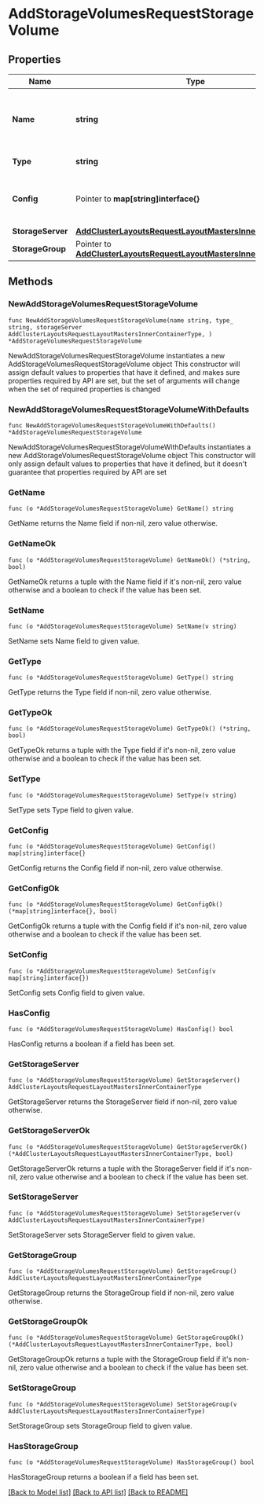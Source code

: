 # AddStorageVolumesRequestStorageVolume

## Properties

Name | Type | Description | Notes
------------ | ------------- | ------------- | -------------
**Name** | **string** | A unique name scoped to your account for the storage volume | 
**Type** | **string** | Storage Type Code or ID | 
**Config** | Pointer to **map[string]interface{}** | Configuration object with parameters that vary by &#x60;type&#x60;. | [optional] 
**StorageServer** | [**AddClusterLayoutsRequestLayoutMastersInnerContainerType**](AddClusterLayoutsRequestLayoutMastersInnerContainerType.md) |  | 
**StorageGroup** | Pointer to [**AddClusterLayoutsRequestLayoutMastersInnerContainerType**](AddClusterLayoutsRequestLayoutMastersInnerContainerType.md) |  | [optional] 

## Methods

### NewAddStorageVolumesRequestStorageVolume

`func NewAddStorageVolumesRequestStorageVolume(name string, type_ string, storageServer AddClusterLayoutsRequestLayoutMastersInnerContainerType, ) *AddStorageVolumesRequestStorageVolume`

NewAddStorageVolumesRequestStorageVolume instantiates a new AddStorageVolumesRequestStorageVolume object
This constructor will assign default values to properties that have it defined,
and makes sure properties required by API are set, but the set of arguments
will change when the set of required properties is changed

### NewAddStorageVolumesRequestStorageVolumeWithDefaults

`func NewAddStorageVolumesRequestStorageVolumeWithDefaults() *AddStorageVolumesRequestStorageVolume`

NewAddStorageVolumesRequestStorageVolumeWithDefaults instantiates a new AddStorageVolumesRequestStorageVolume object
This constructor will only assign default values to properties that have it defined,
but it doesn't guarantee that properties required by API are set

### GetName

`func (o *AddStorageVolumesRequestStorageVolume) GetName() string`

GetName returns the Name field if non-nil, zero value otherwise.

### GetNameOk

`func (o *AddStorageVolumesRequestStorageVolume) GetNameOk() (*string, bool)`

GetNameOk returns a tuple with the Name field if it's non-nil, zero value otherwise
and a boolean to check if the value has been set.

### SetName

`func (o *AddStorageVolumesRequestStorageVolume) SetName(v string)`

SetName sets Name field to given value.


### GetType

`func (o *AddStorageVolumesRequestStorageVolume) GetType() string`

GetType returns the Type field if non-nil, zero value otherwise.

### GetTypeOk

`func (o *AddStorageVolumesRequestStorageVolume) GetTypeOk() (*string, bool)`

GetTypeOk returns a tuple with the Type field if it's non-nil, zero value otherwise
and a boolean to check if the value has been set.

### SetType

`func (o *AddStorageVolumesRequestStorageVolume) SetType(v string)`

SetType sets Type field to given value.


### GetConfig

`func (o *AddStorageVolumesRequestStorageVolume) GetConfig() map[string]interface{}`

GetConfig returns the Config field if non-nil, zero value otherwise.

### GetConfigOk

`func (o *AddStorageVolumesRequestStorageVolume) GetConfigOk() (*map[string]interface{}, bool)`

GetConfigOk returns a tuple with the Config field if it's non-nil, zero value otherwise
and a boolean to check if the value has been set.

### SetConfig

`func (o *AddStorageVolumesRequestStorageVolume) SetConfig(v map[string]interface{})`

SetConfig sets Config field to given value.

### HasConfig

`func (o *AddStorageVolumesRequestStorageVolume) HasConfig() bool`

HasConfig returns a boolean if a field has been set.

### GetStorageServer

`func (o *AddStorageVolumesRequestStorageVolume) GetStorageServer() AddClusterLayoutsRequestLayoutMastersInnerContainerType`

GetStorageServer returns the StorageServer field if non-nil, zero value otherwise.

### GetStorageServerOk

`func (o *AddStorageVolumesRequestStorageVolume) GetStorageServerOk() (*AddClusterLayoutsRequestLayoutMastersInnerContainerType, bool)`

GetStorageServerOk returns a tuple with the StorageServer field if it's non-nil, zero value otherwise
and a boolean to check if the value has been set.

### SetStorageServer

`func (o *AddStorageVolumesRequestStorageVolume) SetStorageServer(v AddClusterLayoutsRequestLayoutMastersInnerContainerType)`

SetStorageServer sets StorageServer field to given value.


### GetStorageGroup

`func (o *AddStorageVolumesRequestStorageVolume) GetStorageGroup() AddClusterLayoutsRequestLayoutMastersInnerContainerType`

GetStorageGroup returns the StorageGroup field if non-nil, zero value otherwise.

### GetStorageGroupOk

`func (o *AddStorageVolumesRequestStorageVolume) GetStorageGroupOk() (*AddClusterLayoutsRequestLayoutMastersInnerContainerType, bool)`

GetStorageGroupOk returns a tuple with the StorageGroup field if it's non-nil, zero value otherwise
and a boolean to check if the value has been set.

### SetStorageGroup

`func (o *AddStorageVolumesRequestStorageVolume) SetStorageGroup(v AddClusterLayoutsRequestLayoutMastersInnerContainerType)`

SetStorageGroup sets StorageGroup field to given value.

### HasStorageGroup

`func (o *AddStorageVolumesRequestStorageVolume) HasStorageGroup() bool`

HasStorageGroup returns a boolean if a field has been set.


[[Back to Model list]](../README.md#documentation-for-models) [[Back to API list]](../README.md#documentation-for-api-endpoints) [[Back to README]](../README.md)


